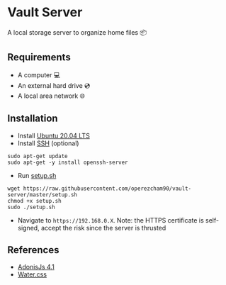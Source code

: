 # Vault Server
A local storage server to organize home files 📦

## Requirements
* A computer 💻
* An external hard drive 💿
* A local area network 🌐

## Installation
* Install [Ubuntu 20.04 LTS](https://releases.ubuntu.com/20.04/)
* Install [SSH](https://www.openssh.com/) (optional)
```
sudo apt-get update
sudo apt-get -y install openssh-server
```
* Run [setup.sh](https://github.com/operezcham90/vault-server/blob/master/setup.sh)
```
wget https://raw.githubusercontent.com/operezcham90/vault-server/master/setup.sh
chmod +x setup.sh
sudo ./setup.sh
```
* Navigate to `https://192.168.0.X`. Note: the HTTPS certificate is self-signed, accept the risk since the server is thrusted 

## References
* [AdonisJs 4.1](https://legacy.adonisjs.com/docs/4.1/installation)
* [Water.css](https://watercss.kognise.dev/)